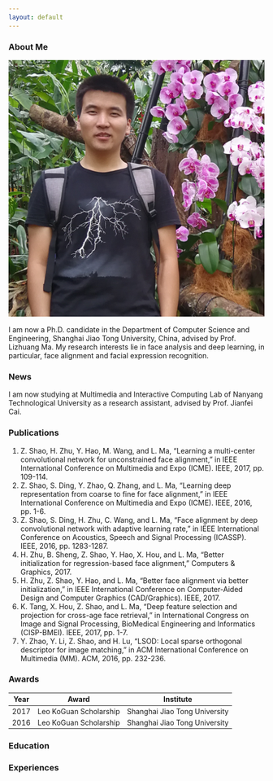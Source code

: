 ```yaml
---
layout: default
---
```


### About Me

<img class="profile-picture" src="zhiwen.png">

I am now a Ph.D. candidate in the Department of Computer Science and Engineering, Shanghai Jiao Tong University, China, advised by Prof. Lizhuang Ma. My research interests lie in face analysis and deep learning, in particular, face alignment and facial expression recognition.

### News

I am now studying at Multimedia and Interactive Computing Lab of Nanyang Technological University as a research assistant, advised by Prof. Jianfei Cai.

### Publications

1. Z. Shao, H. Zhu, Y. Hao, M. Wang, and L. Ma, “Learning a multi-center convolutional network for unconstrained face alignment,” in IEEE International Conference on Multimedia and Expo (ICME). IEEE, 2017, pp. 109-114.
2. Z. Shao, S. Ding, Y. Zhao, Q. Zhang, and L. Ma, “Learning deep representation from coarse to fine for face alignment,” in IEEE International Conference on Multimedia and Expo (ICME). IEEE, 2016, pp. 1-6.
3. Z. Shao, S. Ding, H. Zhu, C. Wang, and L. Ma, “Face alignment by deep convolutional network with adaptive learning rate,” in IEEE International Conference on Acoustics, Speech and Signal Processing (ICASSP). IEEE, 2016, pp. 1283-1287.
4. H. Zhu, B. Sheng, Z. Shao, Y. Hao, X. Hou, and L. Ma, “Better initialization for regression-based face alignment,” Computers & Graphics, 2017.
5. H. Zhu, Z. Shao, Y. Hao, and L. Ma, “Better face alignment via better initialization,” in IEEE International Conference on Computer-Aided Design and Computer Graphics (CAD/Graphics). IEEE, 2017.
6. K. Tang, X. Hou, Z. Shao, and L. Ma, “Deep feature selection and projection for cross-age face retrieval,” in International Congress on Image and Signal Processing, BioMedical Engineering and Informatics (CISP-BMEI). IEEE, 2017, pp. 1-7.
7. Y. Zhao, Y. Li, Z. Shao, and H. Lu, “LSOD: Local sparse orthogonal descriptor for image matching,” in ACM International Conference on Multimedia (MM). ACM, 2016, pp. 232-236.

### Awards

Year | Award | Institute
-----|-------|--------
2017 |  Leo KoGuan Scholarship  | Shanghai Jiao Tong University
2016 |  Leo KoGuan Scholarship  | Shanghai Jiao Tong University

### Education



### Experiences
